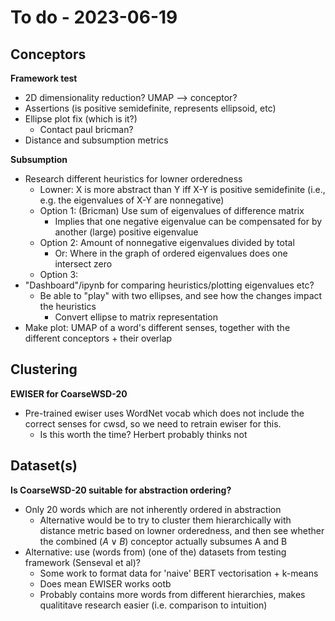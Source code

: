 # To do - 2023-06-19

## Conceptors

**Framework test**
- 2D dimensionality reduction? UMAP --> conceptor?
- Assertions (is positive semidefinite, represents ellipsoid, etc)
- Ellipse plot fix (which is it?)
  - Contact paul bricman?
- Distance and subsumption metrics

**Subsumption**
- Research different heuristics for lowner orderedness 
  - Lowner: X is more abstract than Y iff X-Y is positive semidefinite (i.e., e.g. the eigenvalues of X-Y are nonnegative)
  - Option 1: (Bricman) Use sum of eigenvalues of difference matrix
    - Implies that one negative eigenvalue can be compensated for by another (large) positive eigenvalue
  - Option 2: Amount of nonnegative eigenvalues divided by total
    - Or: Where in the graph of ordered eigenvalues does one intersect zero
  - Option 3: 
- "Dashboard"/ipynb for comparing heuristics/plotting eigenvalues etc? 
  - Be able to "play" with two ellipses, and see how the changes impact the heuristics
    - Convert ellipse to matrix representation
- Make plot: UMAP of a word's different senses, together with the different conceptors + their overlap

## Clustering

**EWISER for CoarseWSD-20**
- Pre-trained ewiser uses WordNet vocab which does not include the correct senses for cwsd, so we need to retrain ewiser for this.
  - Is this worth the time? Herbert probably thinks not


## Dataset(s)
**Is CoarseWSD-20 suitable for abstraction ordering?**
- Only 20 words which are not inherently ordered in abstraction
  - Alternative would be to try to cluster them hierarchically with distance metric based on lowner orderedness, and then see whether the combined ($A\vee B$) conceptor actually subsumes A and B 
- Alternative: use (words from) (one of the) datasets from testing framework (Senseval et al)? 
  - Some work to format data for 'naive' BERT vectorisation + k-means
  - Does mean EWISER works ootb
  - Probably contains more words from different hierarchies, makes qualititave research easier (i.e. comparison to intuition)
